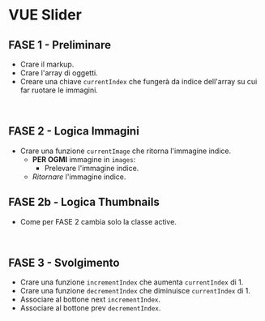   <!-- Esercizio di oggi: Vue Slider
nome repo: vue-slider
Descrizione:
Partendo dal markup della versione svolta in js plain, rifare lo slider ma questa volta usando Vue e un array di oggetti. Le immagini sono le stesse della volta scorsa, sotto trovate l'array di oggetti!
:avviso: Attenzione: ricordate di copiare il template HTML dall'esercizio precedente aiutandovi con la console.
Bonus:
1 - al click su una thumb, visualizzare in grande l'immagine corrispondente
2 - applicare l'autoplay allo slider: ogni 3 secondi, cambia immagine automaticamente
3 - quando il mouse va in hover sullo slider, bloccare l'autoplay e farlo riprendere quando esce
Consigli del giorno:
regola d'oro: riciclare ovunque possibile! Se stiamo ripetendo della logica possiamo aiutarci sicuramente centralizzando il codice!
il riciclo spesso va a braccetto con le funzioni! Sapendole sfruttare bene, l'esercizio si riduce a poche righe ;
Buon lavoro e buon divertimento!
Di seguito l'array di oggetti da utilizzare come dati:
const images = [
    {
        image: 'img/01.webp',
        title: 'Marvel\'s Spiderman Miles Morale',
        text: 'Experience the rise of Miles Morales as the new hero masters incredible, explosive new powers to become his own Spider-Man.',
    }, {
        image: 'img/02.webp',
        title: 'Ratchet & Clank: Rift Apart',
        text: 'Go dimension-hopping with Ratchet and Clank as they take on an evil emperor from another reality.',
    }, {
        image: 'img/03.webp',
        title: 'Fortnite',
        text: "Grab all of your friends and drop into Epic Games Fortnite, a massive 100 - player face - off that combines looting, crafting, shootouts and chaos.",
    }, {
        image: 'img/04.webp',
        title: 'Stray',
        text: 'Lost, injured and alone, a stray cat must untangle an ancient mystery to escape a long-forgotten city',
    }, {
        image: 'img/05.webp',
        title: "Marvel's Avengers",
        text: 'Marvel\'s Avengers is an epic, third-person, action-adventure game that combines an original, cinematic story with single-player and co-operative gameplay.',
    }
]; -->


# VUE Slider
## FASE 1 - Preliminare
- Crare il markup.
- Crare l'array di oggetti.
- Creare una chiave `currentIndex` che fungerà da indice dell'array su cui far ruotare le immagini.

<br>

## FASE 2 - Logica Immagini
- Crare una funzione `currentImage` che ritorna l'immagine indice.
  - **PER OGMI** immagine in `images`:
    - Prelevare l'immagine indice.
  - *Ritornare* l'immagine indice.
## FASE 2b - Logica Thumbnails
- Come per FASE 2 cambia solo la classe active.

<br>

## FASE 3 - Svolgimento
- Crare una funzione `incrementIndex` che aumenta `currentIndex` di 1.
- Crare una funzione `decrementIndex` che diminuisce `currentIndex` di 1.
- Associare al bottone next `incrementIndex`.
- Associare al bottone prev `decrementIndex`.




